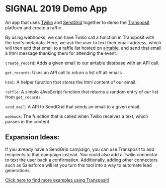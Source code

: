 # SIGNAL 2019 Demo App

An app that uses [Twilio](https://www.twilio.com/) and [SendGrid](https://sendgrid.com/) together to demo the [Transposit](https://transposit.com) platform and create a raffle.

By using webhooks, we can have Twilio call a function in Transposit with the text's metadata. Here, we ask the user to text their email address, which will then add that email to a raffle list hosted on [airtable](https://airtable.com), and send that email a html message thanking them for attending the event.

`create_record`: Adds a given email to our airtable database with an API call.

`get_records`: Uses an API call to return a list off all emails

`html`: A helper function that stores the html content of our email.

`raffle`: A simple JAvaScript function that returns a random entry of our list from `get_records`.

`send_mail`: A API to SendGrid that sends an email to a given email.

`webhook`: The function that is called when Twilio receives a text, which passes in the content.

## Expansion Ideas:

If you already have a SendGrid campaign, you can use Transposit to add recipients to that campaign instead. You could also add a Twilio connector to text the user back a confirmation. Additionally, adding other connectors such as Salesforce will let you turn this tool into a way to automate lead generations.

[Click here to find more examples using Transposit!](https://www.transposit.com/apps/)
